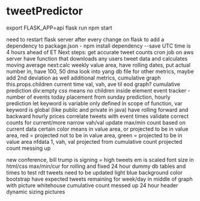 # tweetPredictor
export FLASK_APP=api
flask run
npm start

need to restart flask server after every change on flask
to add a dependency to package.json - npm install dependency --save
UTC time is 4 hours ahead of ET
Next steps: get accurate tweet counts
cron job on aws server
have function that downloads any users tweet data and calculates moving average
next:calc weekly value area, have rolling dates, put actual number in, have 100, 50 dma
look into yang db file for other metrics, maybe add 2nd deviation as well
additional metrics, cumulative graph
this.props.children
current time val, vah, ave til eod graph?
cumulative prediction
div:empty css means no children inside element
event tracker - number of events today placement
from sunday prediction, hourly prediction
let keyword is variable only defined in scope of function, var keyword is global (like public and private in java)
have rolling forward and backward hourly prices
correlate tweets with event times
validate correct counts for current/more narrow vah/val
update max/min count based on current data
certain color means in value area, or projected to be in value area, red =  projected not to be in value area, green = projected to be in value area
nfdata 1, vah, val projected from cumulative count 
projected count messing up

new conference, bill trump is signing = high tweets
em is scaled font size in html/css
max/min/cur for rolling and fixed 24 hour
dummy db tables and times to test
rdt tweets need to be updated
light blue background color bootstrap
have expected tweets remaining for week/day in middle of graph with picture
whitehouse cumulative count messed up 24 hour
header dynamic sizing
pictures